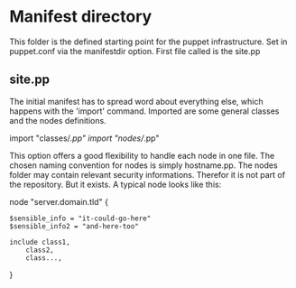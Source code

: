 # Manifest directory

This folder is the defined starting point for the puppet infrastructure. Set in puppet.conf via the
manifestdir option. First file called is the site.pp

## site.pp

The initial manifest has to spread word about everything else, which happens with the 'import' command.
Imported are some general classes and the nodes definitions.

import "classes/*.pp"
import "nodes/*.pp"

This option offers a good flexibility to handle each node in one file. The chosen naming convention
for nodes is simply hostname.pp. The nodes folder may contain relevant security informations. Therefor
it is not part of the repository. But it exists. A typical node looks like this:

node "server.domain.tld" {

	$sensible_info = "it-could-go-here"
	$sensible_info2 = "and-here-too"

	include class1,
		class2,
		class...,
}

